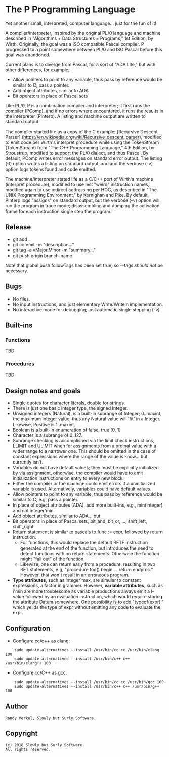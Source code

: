 # The P Programming Language

Yet another small, interpreted, computer language... just for the fun of it!

A compiler/interpreter, inspired by the original PL/0 language and machine
described in "Algorithms + Data Structures = Programs," 1st Edition, by Wirth.
Originally, the goal was a ISO compatible Pascal complier. P progressed to a
point somewhere between PL/0 and ISO Pascal before this goal was abandoned.

Current plans is to diverge from Pascal, for a sort of "ADA Lite," but with 
other differences, for example;
 * Allow pointers to point to any variable, thus pass by reference would be 
   similar to C; pass a pointer.
 * Add object attributes, similar to ADA
 * Bit operators in place of Pascal sets

Like PL/0, P is a combination compiler and interpreter; it first runs the
compiler (PComp), and if no errors where encountered, it runs the results in
the interpreter (PInterp). A listing and machine output are written to
standard output.

The compiler started life as a copy of the C example;
[Recursive Descent Parser]
(https://en.wikipedia.org/wiki/Recursive_descent_parser), modified to emit code
per Wirth's interpret procedure while using the TokenStream (TokenStream) from
"The C++ Programming Language," 4th Edition, by Stroustrup, modified to support
the PL/0 dialect, and thus Pascal. By default, PComp writes error messages on 
standard error output. The listing (-l) option writes a listing on standard
output, and and the verbose (-v) option logs tokens found and code emitted.

The machine/interpreter stated life as a C/C++ port of Wirth's machine
(interpret procedure), modified to use lest "weird" instruction names,
modified again to use indirect addressing per HOC, as described in "The UNIX
Programming Environment," by Kernighan and Pike. By default, PInterp logs
"assigns" on standard output, but the verbose (-v) option will run the program
in trace mode; disassembling and dumping the activation frame for each
instruction single step the program.

## Release
* git add .
* git commit -m "description..."
* git tag -a vMajor.Minor -m "summary..."
* git push origin branch-name

Note that global push.followTags has been set true, so --tags *should not* be 
necessary.

## Bugs
* No files.
* No input instructions, and just elementary Write/Writeln implementation.
* No interactive mode for debugging; just automatic single stepping (-v)

## Built-ins
### Functions
TBD
### Procedures
TBD

## Design notes and goals
 * Single quotes for character literals, double for strings.
 * There is just one basic integer type, the signed Integer. 
 * Unsigned integers (Natural), is a built-in subrange of Integer; 0..maxint, 
   the maximum Integer value; thus any Natural value will 'fit' in a Integer.
   Likewise, Positive is 1..maxint.
 * Boolean is a built-in enumeration of false, true [0, 1]
 * Character is a subrange of 0..127.
 * Subrange checking is accomplished via the limit check instructions, LLIMIT
   and ULIMIT when for assignments from a ordinal value with a wider range to a
   narrower one. This should be omitted in the case of constant expressions
   where the range of the value is know... but currently isn't.
 * Variables do not have default values; they must be explicitly initialized by
   via assignment, otherwise, the compiler would have to emit initialization
   instructions on entry to every new block.
 * Either the compiler or the machine could emit errors if a uninitialized 
   variable is used. Alternatively, variables could have default values.
 * Allow pointers to point to any variable, thus pass by reference would be 
   similar to C, e.g, pass a pointer.
 * In place of object attributes (ADA), add more built-ins, e.g., min(integer)
   and not integer'min.
 * Add object attributes, similar to ADA... but 
 * Bit operators in place of Pascal sets; bit_and, bit_or, ..., shift_left,
   shift_right.
 * Return statement is similar to pascals to func := expr, followed by return 
   instruction. 
   * For functions, this would replace the default RETF instruction generated at
     the end of the function, but introduces the need to detect functions with
     no return statements. Otherwise the function might "fall out" of the
     function.
   * Likewise, one can return early from a procedure, resulting in two RET 
     statements, e.g, "procedure foo() begin ... return endproc." However, that
     won't result in an erroneous program.
 * **Type attributes**, such as integer`max, are simular to constant expressions, 
   a factor in grammer. However, **variable attributes**, such as i'min are more
   troublesome as variable productions always emit a l-value followed by an 
   evaluation instruction, which would require storing the attribute Datum 
   somewhere. One possibility is to add "typeof(expr)," which yeilds the type of
   expr without emitting any code to evaluate the expr.
 
## Configuration
* Configure cc/c++ as clang:
```
	sudo update-alternatives --install /usr/bin/cc cc /usr/bin/clang 100
	sudo update-alternatives --install /usr/bin/c++ c++ /usr/bin/clang++ 100
```
* Configure cc/C++ as gcc:
```
	sudo update-alternatives --install /usr/bin/cc cc /usr/bin/gcc 100
	sudo update-alternatives --install /usr/bin/c++ c++ /usr/bin/g++ 100
```

## Author
    Randy Merkel, Slowly but Surly Software.

## Copyright
    (c) 2018 Slowly but Surly Software.
    All rights reserved.
